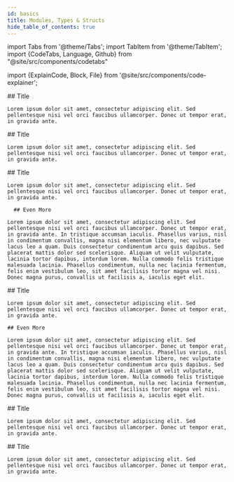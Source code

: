 ```yaml
---
id: basics
title: Modules, Types & Structs
hide_table_of_contents: true
---
```

import Tabs from '@theme/Tabs';
import TabItem from '@theme/TabItem';
import {CodeTabs, Language, Github} from "@site/src/components/codetabs"

import {ExplainCode, Block, File} from '@site/src/components/code-explainer';

<ExplainCode>
  <Block highlights="1-4" fname="contract.ts">
    ## Title

    Lorem ipsum dolor sit amet, consectetur adipiscing elit. Sed pellentesque nisi vel orci faucibus ullamcorper. Donec ut tempor erat, in gravida ante. 
  </Block>

  <Block highlights="1-4" fname="model.ts">
    ## Title

    Lorem ipsum dolor sit amet, consectetur adipiscing elit. Sed pellentesque nisi vel orci faucibus ullamcorper. Donec ut tempor erat, in gravida ante. 
  </Block>

  <Block highlights="8-9" fname="contract.ts">
    ## Title

    Lorem ipsum dolor sit amet, consectetur adipiscing elit. Sed pellentesque nisi vel orci faucibus ullamcorper. Donec ut tempor erat, in gravida ante. 
  </Block>
  <Block highlights="10-15" fname="contract.ts">

      ## Even More

    Lorem ipsum dolor sit amet, consectetur adipiscing elit. Sed pellentesque nisi vel orci faucibus ullamcorper. Donec ut tempor erat, in gravida ante. In tristique accumsan iaculis. Phasellus varius, nisl in condimentum convallis, magna nisi elementum libero, nec vulputate lacus leo a quam. Duis consectetur condimentum arcu quis dapibus. Sed placerat mattis dolor sed scelerisque. Aliquam ut velit vulputate, lacinia tortor dapibus, interdum lorem. Nulla commodo felis tristique malesuada lacinia. Phasellus condimentum, nulla nec lacinia fermentum, felis enim vestibulum leo, sit amet facilisis tortor magna vel nisi. Donec magna purus, convallis ut facilisis a, iaculis eget elit. 
  </Block>

  <Block highlights="10-15" fname="contract.ts">
    ## Title

    Lorem ipsum dolor sit amet, consectetur adipiscing elit. Sed pellentesque nisi vel orci faucibus ullamcorper. Donec ut tempor erat, in gravida ante. 
  </Block>
  <Block highlights="29-32" fname="contract.ts">

    ## Even More

    Lorem ipsum dolor sit amet, consectetur adipiscing elit. Sed pellentesque nisi vel orci faucibus ullamcorper. Donec ut tempor erat, in gravida ante. In tristique accumsan iaculis. Phasellus varius, nisl in condimentum convallis, magna nisi elementum libero, nec vulputate lacus leo a quam. Duis consectetur condimentum arcu quis dapibus. Sed placerat mattis dolor sed scelerisque. Aliquam ut velit vulputate, lacinia tortor dapibus, interdum lorem. Nulla commodo felis tristique malesuada lacinia. Phasellus condimentum, nulla nec lacinia fermentum, felis enim vestibulum leo, sit amet facilisis tortor magna vel nisi. Donec magna purus, convallis ut facilisis a, iaculis eget elit. 
  </Block>
  <Block highlights="14-19" fname="contract.ts">
    ## Title

    Lorem ipsum dolor sit amet, consectetur adipiscing elit. Sed pellentesque nisi vel orci faucibus ullamcorper. Donec ut tempor erat, in gravida ante. 
  </Block>
  <Block highlights="30-32" fname="contract.ts">
    ## Title

    Lorem ipsum dolor sit amet, consectetur adipiscing elit. Sed pellentesque nisi vel orci faucibus ullamcorper. Donec ut tempor erat, in gravida ante. 
  </Block>

  <File 
    language="js"
    fname="model.ts" 
    url="https://github.com/near-examples/donation-examples/blob/main/contract-ts/src/contract.ts"
  />
  <File 
    language="js"
    fname="contract.ts" 
    url="https://github.com/near-examples/donation-examples/blob/main/contract-ts/src/model.ts"
    start="3" end="6"
  />
</ExplainCode>
